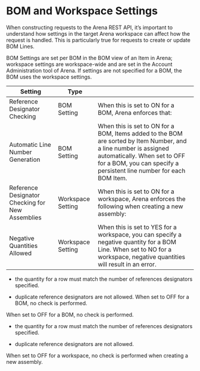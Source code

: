 # BOM and Workspace Settings
When constructing requests to the Arena REST API, it’s important to understand how settings in the target Arena workspace can affect how the request is handled. This is particularly true for requests to create or update BOM Lines.

BOM Settings are set per BOM in the BOM view of an Item in Arena; workspace settings are workspace\-wide and are set in the Account Administration tool of Arena. If settings are not specified for a BOM, the BOM uses the workspace settings.


| Setting | Type |   |
|  --- |  --- |  --- | 
| Reference Designator Checking  | BOM Setting | When this is set to ON for a BOM, Arena enforces that:  |
| Automatic Line Number Generation | BOM Setting | When this is set to ON for a BOM, Items added to the BOM are sorted by Item Number, and a line number is assigned automatically. When set to OFF for a BOM, you can specify a persistent line number for each BOM Item. |
| Reference Designator Checking for New Assemblies | Workspace Setting | When this is set to ON for a workspace, Arena enforces the following when creating a new assembly: |
| Negative Quantities Allowed  | Workspace Setting | When this is set to YES for a workspace, you can specify a negative quantity for a BOM Line. When set to NO for a workspace, negative quantities will result in an error. |

* the quantity for a row must match the number of references designators specified.

* duplicate reference designators are not allowed.
When set to OFF for a BOM, no check is performed.

When set to OFF for a BOM, no check is performed.

* the quantity for a row must match the number of references designators specified. 

* duplicate reference designators are not allowed.

When set to OFF for a workspace, no check is performed when creating a new assembly.

